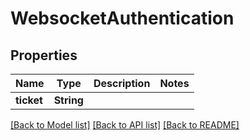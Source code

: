 # WebsocketAuthentication

## Properties
Name | Type | Description | Notes
------------ | ------------- | ------------- | -------------
**ticket** | **String** |  | 

[[Back to Model list]](../README.md#documentation-for-models) [[Back to API list]](../README.md#documentation-for-api-endpoints) [[Back to README]](../README.md)


